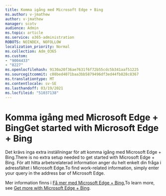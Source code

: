 ```yaml
---
title: Komma igång med Microsoft Edge + Bing
ms.author: v-jmathew
author: v-jmathew
manager: scotv
audience: Admin
ms.topic: article
ms.service: o365-administration
ROBOTS: NOINDEX, NOFOLLOW
localization_priority: Normal
ms.collection: Adm_O365
ms.custom:
- "9004433"
- "8227"
ms.openlocfilehash: 9130a20f36ae7631f6f72b55cdc5b341aaf51225
ms.sourcegitcommit: c08bed4071baa3bb5879496df3ed44fb828c8367
ms.translationtype: MT
ms.contentlocale: sv-SE
ms.lasthandoff: 03/19/2021
ms.locfileid: "51037138"
---
```

# <a name="get-started-with-microsoft-edge--bing"></a><span data-ttu-id="cb61a-102">Komma igång med Microsoft Edge + Bing</span><span class="sxs-lookup"><span data-stu-id="cb61a-102">Get started with Microsoft Edge + Bing</span></span>

<span data-ttu-id="cb61a-103">Det krävs inga extra inställningar för att komma igång med Microsoft Edge + Bing.</span><span class="sxs-lookup"><span data-stu-id="cb61a-103">There is no extra setup needed to get started with Microsoft Edge + Bing.</span></span> <span data-ttu-id="cb61a-104">För att hitta arbetsrelaterad information anger du helt enkelt din fråga i adressfältet i Microsoft Edge.</span><span class="sxs-lookup"><span data-stu-id="cb61a-104">To find work-related information, simply enter your query in the address bar of Microsoft Edge.</span></span>

<span data-ttu-id="cb61a-105">Mer information finns i [Få mer med Microsoft Edge + Bing.](https://go.microsoft.com/fwlink/?linkid=2152963)</span><span class="sxs-lookup"><span data-stu-id="cb61a-105">To learn more, see [Get more with Microsoft Edge + Bing](https://go.microsoft.com/fwlink/?linkid=2152963).</span></span>
